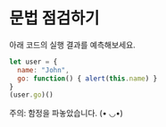 # 문법 점검하기

아래 코드의 실행 결과를 예측해보세요.


```js no-beautify
let user = {
  name: "John",
  go: function() { alert(this.name) }
}
(user.go)()
```

주의: 함정을 파놓았습니다. (• ◡•)
